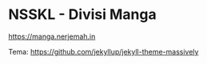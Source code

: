 # NSSKL - Divisi Manga

https://manga.nerjemah.in

Tema: https://github.com/jekyllup/jekyll-theme-massively